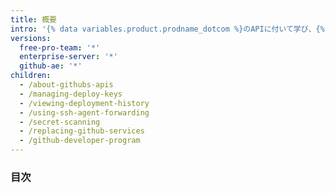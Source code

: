 ```yaml
---
title: 概要
intro: '{% data variables.product.prodname_dotcom %}のAPIに付いて学び、{% if enterpriseServerVersions contains currentVersion or currentVersion == "github-ae@latest" %}デプロイメントをセキュアにしてください。{% else %}デプロイメントをセキュアにし、{% data variables.product.prodname_dotcom %}の開発者プログラムに参加してください。{% endif %}'
versions:
  free-pro-team: '*'
  enterprise-server: '*'
  github-ae: '*'
children:
  - /about-githubs-apis
  - /managing-deploy-keys
  - /viewing-deployment-history
  - /using-ssh-agent-forwarding
  - /secret-scanning
  - /replacing-github-services
  - /github-developer-program
---
```

### 目次
